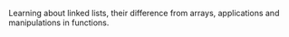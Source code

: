 Learning about linked lists, their difference from arrays, applications and
manipulations in functions.
